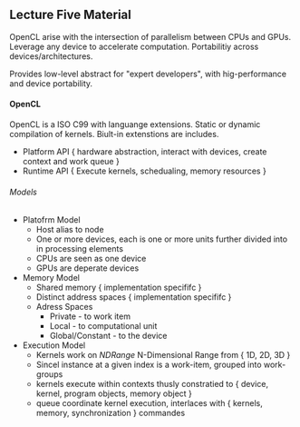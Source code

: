 ## Lecture Five Material
OpenCL arise with the intersection of parallelism between CPUs and GPUs. Leverage any
device to accelerate computation. Portabilitiy across devices/architectures.

Provides low-level abstract for "expert developers", with hig-performance and device
portability. 


#### OpenCL
OpenCL is a ISO C99 with languange extensions. Static or dynamic compilation of
kernels. Biult-in extenstions are includes.

- Platform API { hardware abstraction, interact with devices, create context and work queue }
- Runtime API { Execute kernels, schedualing, memory resources }

###### Models
- Platofrm Model
   - Host alias to node
   - One or more devices, each is one or more units further divided into in processing elements
   - CPUs are seen as one device
   - GPUs are deperate devices
- Memory Model
   - Shared memory { implementation specififc }
   - Distinct address spaces { implementation specififc }
   - Adress Spaces
      - Private - to work item
      - Local   - to computational unit
      - Global/Constant - to the device
- Execution Model
   - Kernels work on _NDRange_ N-Dimensional Range from { 1D, 2D, 3D }
   - Sincel instance at a given index is a work-item, grouped into work-groups
   - kernels execute within contexts thusly constratied to { device, kernel, program objects, memory object }
   - queue coordinate kernel execution, interlaces with { kernels, memory, synchronization } commandes
   
